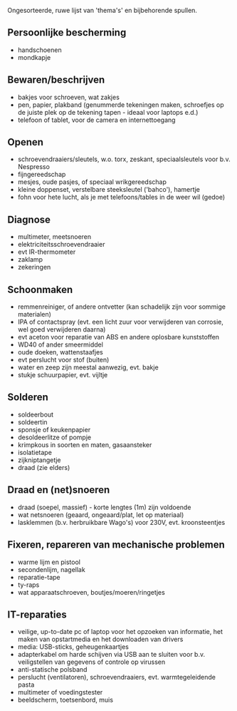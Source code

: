 Ongesorteerde, ruwe lijst van 'thema's' en bijbehorende spullen. 

## Persoonlijke bescherming
* handschoenen
* mondkapje

## Bewaren/beschrijven
* bakjes voor schroeven, wat zakjes
* pen, papier, plakband (genummerde tekeningen maken, schroefjes op de juiste plek op de tekening tapen - ideaal voor laptops e.d.)
* telefoon of tablet, voor de camera en internettoegang

## Openen
* schroevendraaiers/sleutels, w.o. torx, zeskant, speciaalsleutels voor b.v. Nespresso
* fijngereedschap
* mesjes, oude pasjes, of speciaal wrikgereedschap
* kleine doppenset, verstelbare steeksleutel ('bahco'), hamertje
* fohn voor hete lucht, als je met telefoons/tables in de weer wil (gedoe)

## Diagnose
* multimeter, meetsnoeren
* elektriciteitsschroevendraaier
* evt IR-thermometer
* zaklamp
* zekeringen

## Schoonmaken
* remmenreiniger, of andere ontvetter (kan schadelijk zijn voor sommige materialen)
* IPA of contactspray (evt. een licht zuur voor verwijderen van corrosie, wel goed verwijderen daarna)
* evt aceton voor reparatie van ABS en andere oplosbare kunststoffen
* WD40 of ander smeermiddel
* oude doeken, wattenstaafjes
* evt perslucht voor stof (buiten)
* water en zeep zijn meestal aanwezig, evt. bakje
* stukje schuurpapier, evt. vijltje

## Solderen
* soldeerbout
* soldeertin
* sponsje of keukenpapier
* desoldeerlitze of pompje
* krimpkous in soorten en maten, gasaansteker
* isolatietape
* zijkniptangetje
* draad (zie elders)

## Draad en (net)snoeren
* draad (soepel, massief) - korte lengtes (1m) zijn voldoende
* wat netsnoeren (geaard, ongeaard/plat, let op materiaal)
* lasklemmen (b.v. herbruikbare Wago's) voor 230V, evt. kroonsteentjes

## Fixeren, repareren van mechanische problemen
* warme lijm en pistool
* secondenlijm, nagellak
* reparatie-tape
* ty-raps
* wat apparaatschroeven, boutjes/moeren/ringetjes


## IT-reparaties
* veilige, up-to-date pc of laptop voor het opzoeken van informatie, het maken van opstartmedia en het downloaden van drivers
* media: USB-sticks, geheugenkaartjes
* adapterkabel om harde schijven via USB aan te sluiten voor b.v. veiligstellen van gegevens of controle op virussen
* anti-statische polsband
* perslucht (ventilatoren), schroevendraaiers, evt. warmtegeleidende pasta
* multimeter of voedingstester
* beeldscherm, toetsenbord, muis
 
